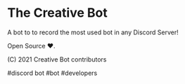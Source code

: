 # The Creative Bot

A bot to to record the most used bot in any Discord Server!

Open Source ♥️.


(C) 2021 Creative Bot contributors

#discord bot #bot #developers 
